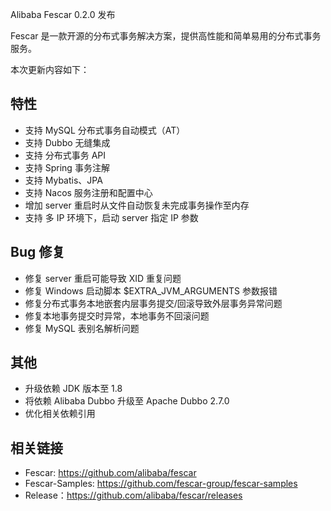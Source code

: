 Alibaba Fescar 0.2.0 发布

Fescar 是一款开源的分布式事务解决方案，提供高性能和简单易用的分布式事务服务。

本次更新内容如下：

## 特性

- 支持 MySQL 分布式事务自动模式（AT）
- 支持 Dubbo 无缝集成
- 支持 分布式事务 API
- 支持 Spring 事务注解
- 支持 Mybatis、JPA
- 支持 Nacos 服务注册和配置中心
- 增加 server 重启时从文件自动恢复未完成事务操作至内存
- 支持 多 IP 环境下，启动 server 指定 IP 参数

## Bug 修复

- 修复 server 重启可能导致 XID 重复问题
- 修复 Windows 启动脚本 $EXTRA_JVM_ARGUMENTS 参数报错
- 修复分布式事务本地嵌套内层事务提交/回滚导致外层事务异常问题
- 修复本地事务提交时异常，本地事务不回滚问题
- 修复 MySQL 表别名解析问题

## 其他
- 升级依赖 JDK 版本至 1.8
- 将依赖 Alibaba Dubbo 升级至 Apache Dubbo 2.7.0
- 优化相关依赖引用


## 相关链接
- Fescar: https://github.com/alibaba/fescar   
- Fescar-Samples: https://github.com/fescar-group/fescar-samples   
- Release：https://github.com/alibaba/fescar/releases
